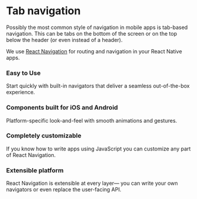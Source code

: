 # Tab navigation
Possibly the most common style of navigation in mobile apps is tab-based navigation. This can be tabs on the bottom of the screen or on the top below the header (or even instead of a header).

We use [React Navigation](https://reactnavigation.org/) for routing and navigation in your React Native apps.

### Easy to Use
Start quickly with built-in navigators that deliver a seamless out-of-the-box experience.
### Components built for iOS and Android
Platform-specific look-and-feel with smooth animations and gestures.
### Completely customizable
If you know how to write apps using JavaScript you can customize any part of React Navigation.
### Extensible platform
React Navigation is extensible at every layer— you can write your own navigators or even replace the user-facing API.



